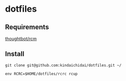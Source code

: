 # dotfiles
## Requirements
[thoughtbot/rcm](https://github.com/thoughtbot/rcm)

## Install
```shell
git clone git@github.com:kindaichidai/dotfiles.git ~/

env RCRC=$HOME/dotfiles/rcrc rcup
```
